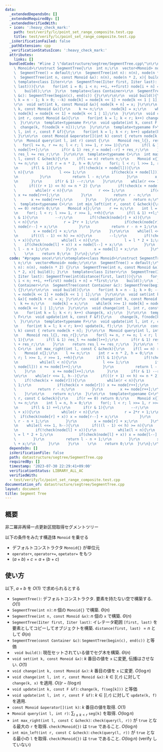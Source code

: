 ```yaml
---
data:
  _extendedDependsOn: []
  _extendedRequiredBy: []
  _extendedVerifiedWith:
  - icon: ':heavy_check_mark:'
    path: test/verify/lc/point_set_range_composite.test.cpp
    title: test/verify/lc/point_set_range_composite.test.cpp
  _isVerificationFailed: false
  _pathExtension: cpp
  _verificationStatusIcon: ':heavy_check_mark:'
  attributes:
    links: []
  bundledCode: "#line 2 \"datastructure/segtree/SegmentTree.cpp\"\n\r\ntemplate<class\
    \ Monoid>\r\nstruct SegmentTree{\r\n  int n;\r\n  vector<Monoid> node;\r\n\r\n\
    \  SegmentTree() = default;\r\n  SegmentTree(int n): n(n), node(n * 2) {}\r\n\
    \  SegmentTree(int n, const Monoid &x): n(n), node(n * 2, x){ build(); }\r\n \
    \ template<class Iiter>\r\n  SegmentTree(Iiter first, Iiter last): SegmentTree(int(distance(first,\
    \ last))){\r\n    for(int i = 0; i < n; ++i, ++first) node[i + n] = *first;\r\n\
    \    build();\r\n  }\r\n  template<class Container>\r\n  SegmentTree(const Container\
    \ &c): SegmentTree(begin(c), end(c)) {}\r\n\r\n\r\n  void build(){\r\n    for(int\
    \ k = n - 1; k > 0; --k) node[k] = node[k << 1] + node[k << 1 | 1];\r\n  }\r\n\
    \r\n  void set(int k, const Monoid &x){ node[k + n] = x; }\r\n\r\n  void change(int\
    \ k, const Monoid &x){\r\n    k += n;\r\n    node[k] = x;\r\n    while(k >>= 1)\
    \ node[k] = node[k << 1] + node[k << 1 | 1];\r\n  }\r\n\r\n  void change(int l,\
    \ int r, const Monoid &x){\r\n    for(int k = l; k < r; k++) change(k, x);\r\n\
    \  }\r\n\r\n  template<typename F>\r\n  void update(int k, const F &f){\r\n  \
    \  change(k, f(node[k + n]));\r\n  }\r\n\r\n  template<typename F>\r\n  void update(int\
    \ l, int r, const F &f){\r\n    for(int k = l; k < r; k++) update(k, f);\r\n \
    \ }\r\n\r\n  const Monoid &operator[](int k) const { return node[k + n]; }\r\n\
    \r\n  Monoid query(int l, int r) const {\r\n    Monoid res_l{}, res_r{};\r\n \
    \   for(l += n, r += n; l < r; l >>= 1, r >>= 1){\r\n      if(l & 1) res_l +=\
    \ node[l++];\r\n      if(r & 1) res_r = node[--r] + res_r;\r\n    }\r\n    return\
    \ res_l += res_r;\r\n  }\r\n\r\n  template<typename C>\r\n  int max_right(int\
    \ l, const C &check){\r\n    if(l == n) return n;\r\n    Monoid x{};\r\n    l\
    \ += n;\r\n    int r = n * 2, h = 0;\r\n    for(; l < r; l >>= 1, r >>= 1, ++h){\r\
    \n      if(l & 1){\r\n        if(!check(x + node[l])){\r\n          while(l <\
    \ n){\r\n            l <<= 1;\r\n            if(check(x + node[l])) x += node[l++];\r\
    \n          }\r\n          return l - n;\r\n        }\r\n        x += node[l++];\r\
    \n      }\r\n      if(r & 1) --r;\r\n    }\r\n\r\n    while(r <<= 1, h--){\r\n\
    \      if(((r + 1) << h) <= n * 2) {\r\n        if(!check(x + node[r])){\r\n \
    \         while(r < n){\r\n            r <<= 1;\r\n            if(check(x + node[r]))\
    \ x += node[r++];\r\n          }\r\n          return r - n;\r\n        }\r\n \
    \       x += node[r++];\r\n      }\r\n    }\r\n\r\n    return n;\r\n  }\r\n\r\n\
    \  template<typename C>\r\n  int min_left(int r, const C &check){\r\n    if(r\
    \ == 0) return 0;\r\n    Monoid x{};\r\n    r += n;\r\n    int l = n, h = 0;\r\
    \n    for(; l < r; l >>= 1, r >>= 1, ++h){\r\n      if(l & 1) ++l;\r\n      if(r\
    \ & 1){\r\n        --r;\r\n        if(!check(node[r] + x)){\r\n          while(r\
    \ < n){\r\n            r = 2*r + 1;\r\n            if(check(node[r] + x)) x =\
    \ node[r--] + x;\r\n          }\r\n          return r - n + 1;\r\n        }\r\n\
    \        x = node[r] + x;\r\n      }\r\n    }\r\n\r\n    while(l <<= 1, h--){\r\
    \n      if(((l - 1) << h) >= n){\r\n        --l;\r\n        if(!check(node[l]\
    \ + x)){\r\n          while(l < n){\r\n            l = l * 2 + 1;\r\n        \
    \    if(check(node[l] + x)) x = node[l--] + x;\r\n          }\r\n          return\
    \ l - n + 1;\r\n        }\r\n        x = node[l] + x;\r\n      }\r\n    }\r\n\
    \    \r\n    return 0;\r\n  }\r\n};\r\n"
  code: "#pragma once\r\n\r\ntemplate<class Monoid>\r\nstruct SegmentTree{\r\n  int\
    \ n;\r\n  vector<Monoid> node;\r\n\r\n  SegmentTree() = default;\r\n  SegmentTree(int\
    \ n): n(n), node(n * 2) {}\r\n  SegmentTree(int n, const Monoid &x): n(n), node(n\
    \ * 2, x){ build(); }\r\n  template<class Iiter>\r\n  SegmentTree(Iiter first,\
    \ Iiter last): SegmentTree(int(distance(first, last))){\r\n    for(int i = 0;\
    \ i < n; ++i, ++first) node[i + n] = *first;\r\n    build();\r\n  }\r\n  template<class\
    \ Container>\r\n  SegmentTree(const Container &c): SegmentTree(begin(c), end(c))\
    \ {}\r\n\r\n\r\n  void build(){\r\n    for(int k = n - 1; k > 0; --k) node[k]\
    \ = node[k << 1] + node[k << 1 | 1];\r\n  }\r\n\r\n  void set(int k, const Monoid\
    \ &x){ node[k + n] = x; }\r\n\r\n  void change(int k, const Monoid &x){\r\n  \
    \  k += n;\r\n    node[k] = x;\r\n    while(k >>= 1) node[k] = node[k << 1] +\
    \ node[k << 1 | 1];\r\n  }\r\n\r\n  void change(int l, int r, const Monoid &x){\r\
    \n    for(int k = l; k < r; k++) change(k, x);\r\n  }\r\n\r\n  template<typename\
    \ F>\r\n  void update(int k, const F &f){\r\n    change(k, f(node[k + n]));\r\n\
    \  }\r\n\r\n  template<typename F>\r\n  void update(int l, int r, const F &f){\r\
    \n    for(int k = l; k < r; k++) update(k, f);\r\n  }\r\n\r\n  const Monoid &operator[](int\
    \ k) const { return node[k + n]; }\r\n\r\n  Monoid query(int l, int r) const {\r\
    \n    Monoid res_l{}, res_r{};\r\n    for(l += n, r += n; l < r; l >>= 1, r >>=\
    \ 1){\r\n      if(l & 1) res_l += node[l++];\r\n      if(r & 1) res_r = node[--r]\
    \ + res_r;\r\n    }\r\n    return res_l += res_r;\r\n  }\r\n\r\n  template<typename\
    \ C>\r\n  int max_right(int l, const C &check){\r\n    if(l == n) return n;\r\n\
    \    Monoid x{};\r\n    l += n;\r\n    int r = n * 2, h = 0;\r\n    for(; l <\
    \ r; l >>= 1, r >>= 1, ++h){\r\n      if(l & 1){\r\n        if(!check(x + node[l])){\r\
    \n          while(l < n){\r\n            l <<= 1;\r\n            if(check(x +\
    \ node[l])) x += node[l++];\r\n          }\r\n          return l - n;\r\n    \
    \    }\r\n        x += node[l++];\r\n      }\r\n      if(r & 1) --r;\r\n    }\r\
    \n\r\n    while(r <<= 1, h--){\r\n      if(((r + 1) << h) <= n * 2) {\r\n    \
    \    if(!check(x + node[r])){\r\n          while(r < n){\r\n            r <<=\
    \ 1;\r\n            if(check(x + node[r])) x += node[r++];\r\n          }\r\n\
    \          return r - n;\r\n        }\r\n        x += node[r++];\r\n      }\r\n\
    \    }\r\n\r\n    return n;\r\n  }\r\n\r\n  template<typename C>\r\n  int min_left(int\
    \ r, const C &check){\r\n    if(r == 0) return 0;\r\n    Monoid x{};\r\n    r\
    \ += n;\r\n    int l = n, h = 0;\r\n    for(; l < r; l >>= 1, r >>= 1, ++h){\r\
    \n      if(l & 1) ++l;\r\n      if(r & 1){\r\n        --r;\r\n        if(!check(node[r]\
    \ + x)){\r\n          while(r < n){\r\n            r = 2*r + 1;\r\n          \
    \  if(check(node[r] + x)) x = node[r--] + x;\r\n          }\r\n          return\
    \ r - n + 1;\r\n        }\r\n        x = node[r] + x;\r\n      }\r\n    }\r\n\r\
    \n    while(l <<= 1, h--){\r\n      if(((l - 1) << h) >= n){\r\n        --l;\r\
    \n        if(!check(node[l] + x)){\r\n          while(l < n){\r\n            l\
    \ = l * 2 + 1;\r\n            if(check(node[l] + x)) x = node[l--] + x;\r\n  \
    \        }\r\n          return l - n + 1;\r\n        }\r\n        x = node[l]\
    \ + x;\r\n      }\r\n    }\r\n    \r\n    return 0;\r\n  }\r\n};\r\n"
  dependsOn: []
  isVerificationFile: false
  path: datastructure/segtree/SegmentTree.cpp
  requiredBy: []
  timestamp: '2023-07-30 22:29:41+09:00'
  verificationStatus: LIBRARY_ALL_AC
  verifiedWith:
  - test/verify/lc/point_set_range_composite.test.cpp
documentation_of: datastructure/segtree/SegmentTree.cpp
layout: document
title: Segment Tree
---
```


## 概要

非二冪非再帰一点更新区間取得セグメントツリー

以下の条件をみたす構造体 `Monoid` を乗せる

- デフォルトコンストラクタ `Monoid{}` が単位元
- `operator+`, `operator+=`, `opetator=` をもつ
- $(a + b) + c = a + (b + c)$

## 使い方

以下, $a + b$ を $O(1)$ で求められるとする

- `SegmentTree()`: デフォルトコンストラクタ. 要素を持たない空で構築する. $O(1)$
- `SegmentTree(int n)`: $n$ 個の `Monoid{}` で構築. $\Theta(n)$
- `SegmentTree(int n, const Monoid &x)`: $n$ 個の `x` で構築. $\Theta(n)$
- `SegmentTree(Iiter first, Iiter last)`: イレテータ範囲 `[first, last)` を要素としてコピーしてオブジェクトを構築. `distance(first, last)` $= n$ として $\Theta(n)$
- `SegmentTree(const Container &c)`: `SegmentTree(begin(c), end(c))` と等価
- ` void build()`: 現在セットされている値でセグ木を構築. $\Theta(n)$
- `void set(int k, const Monoid &x)`: $k$ 番目の値を `x` に変更, 伝播はさせない. $O(1)$
- `void change(int k, const Monoid &x)`: $k$ 番目の値を `x` に変更. $O(\log n)$
- `void change(int l, int r, const Monoid &x)`: $k \in [l, r)$ に対して `change(k, x)` を適用. $O((r - l)\log n)$
- `void update(int k, const F &f)`: `change(k, f(seg[k]))` と等価
- `void update(int l, int r, const F &f)`: $k \in [l, r)$ に対して `update(k, f)` を適用.
- `const Monoid &operator[](int k)`: $k$ 番目の値を取得. $O(1)$
- `Monoid query(int l, int r)`: $\sum _ {l \le k < r}$ `seg[k]` を取得. $O(\log n)$
- `int max_right(int l, const C &check)`: `check(query(l, r))` が `true` となる最大の `r` を取得. `check(Monoid{})` は `true` であること. $O(\log n)$
- `int min_left(int r, const C &check)`: `check(query(l, r))` が `true` となる最小の `l` を取得. `check(Monoid{})` は `true` であること. $O(\log n)$ (verify していない)
